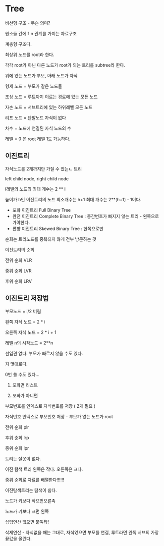 # Tree

비선형 구조 - 무슨 의미?

원소들 간에 1:n 관계를 가지는 자료구조

계층형 구조다.

최상위 노드를 root라 한다.

각각 root가 아닌 다른 노드가 root가 되는 트리를 subtree라 한다.

위에 있는 노드가 부모, 아래 노드가 자식

형제 노드 = 부모가 같은 노드들

조상 노드 = 루트까지 이르는 경로에 있는 모든 노드

자손 노드 = 서브트리에 있는 하위레벨 모든 노드

리프 노드 = 단말노드  자식이 없다

차수 = 노드에 연결된 자식 노드의 수

레벨 = 0 은 root  레벨 1도 가능하다. 

## 이진트리

자식노드를 2개까지만 가질 수 있는ㄴ 트리

left child node, right child node

i레벨의 노드의 최대 개수는 2 ** i

높이가 h인 이진트리의 노드 최소개수는 h+1 최대 개수는 2**(h+1) - 1이다.

- 포화 이진트리  Full Binary Tree
- 완전 이진트리 Complete Binary Tree  : 중간번호가 빠지지 않는 트리  - 왼쪽으로 가야한다.
- 편향 이진트리 Skewed Binary Tree : 한쪽으로만

순회는 트리노드를 중복되지 않게 전부 방문하는 것

이진트리의 순회

전위 순회 VLR

중위 순회 LVR

후위 순회 LRV

## 이진트리 저장법

부모노드  =  i/2  버림

왼쪽 자식 노드  =  2 * i

오른쪽 자식 노드 = 2 * i + 1

레벨 n의 시작노드 = 2**n

선입견 없다. 부모가 빠르지 않을 수도 있다.

지 멋대로다.

0번 쓸 수도 있다…

1. 포화면 리스트

2. 포화가 아니면

부모번호를 인덱스로 자식번호를 저장 ( 2개 필요 )

자식번호 인덱스로 부모번호 저장 - 부모가 없는 노드가 root

전위 순회 plr

후위 순회 lrp

중위 순회 lpr

트리는 잘못이 없다.

이진 탐색 트리  왼쪽은 작다. 오른쪽은 크다. 

중위 순회로 자료를 배열한다!!!!!!

이진탐색트리는 탐색이 쉽다.

노드가 키보다 작으면오른족

노드카 키보다 크면 왼쪽

삽입연산 없으면 붙여라!

삭제연산 - 자식없을 때는 그대로, 자식있으면 부모를 연결, 루트라면 왼쪽 서브의 가장 끝값을 올린다.
